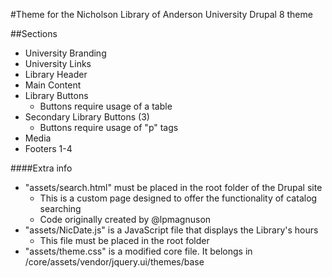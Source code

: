 #Theme for the Nicholson Library of Anderson University
Drupal 8 theme

##Sections
* University Branding
* University Links
* Library Header
* Main Content
* Library Buttons
  * Buttons require usage of a table
* Secondary Library Buttons (3)
  * Buttons require usage of "p" tags
* Media
* Footers 1-4

####Extra info
* "assets/search.html" must be placed in the root folder of the Drupal site
  * This is a custom page designed to offer the functionality of catalog searching
  * Code originally created by @lpmagnuson
* "assets/NicDate.js" is a JavaScript file that displays the Library's hours
  * This file must be placed in the root folder
* "assets/theme.css" is a modified core file. It belongs in /core/assets/vendor/jquery.ui/themes/base